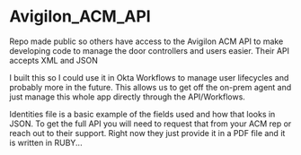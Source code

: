 # Avigilon_ACM_API
Repo made public so others have access to the Avigilon ACM API to make developing code to manage the door controllers and users easier.
Their API accepts XML and JSON

I built this so I could use it in Okta Workflows to manage user lifecycles and probably more in the future. This allows us to get off the on-prem agent and just manage this whole app directly through the API/Workflows.

Identities file is a basic example of the fields used and how that looks in JSON. To get the full API you will need to request that from your ACM rep or reach out to their support. Right now they just provide it in a PDF file and it is written in RUBY...

